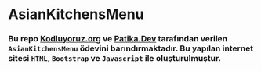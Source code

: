 # AsianKitchensMenu

### Bu repo [Kodluyoruz.org](https://kodluyoruz.org) ve [Patika.Dev](https://patika.dev/tr) tarafından verilen `AsianKitchensMenu` ödevini barındırmaktadır. Bu yapılan internet sitesi `HTML`, `Bootstrap` ve `Javascript` ile oluşturulmuştur.
